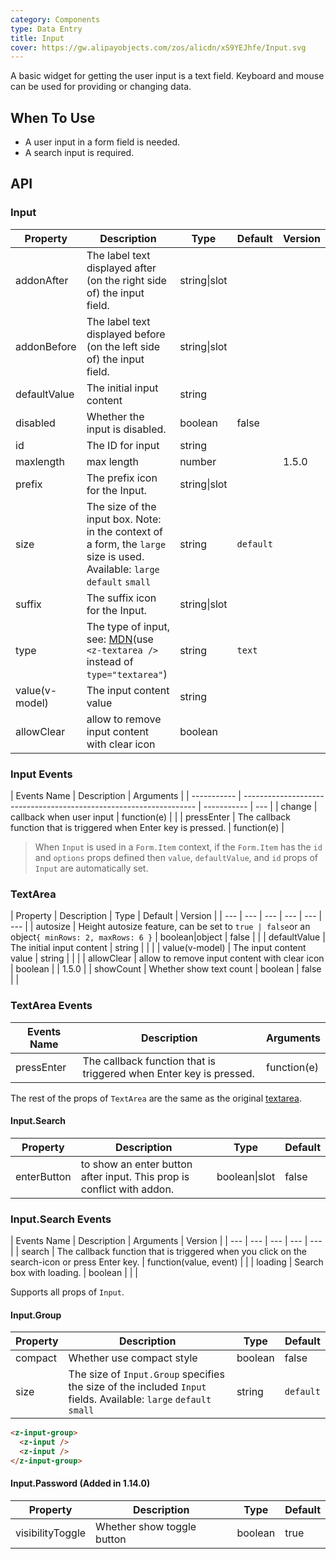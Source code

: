 ```yaml
---
category: Components
type: Data Entry
title: Input
cover: https://gw.alipayobjects.com/zos/alicdn/xS9YEJhfe/Input.svg
---
```


A basic widget for getting the user input is a text field. Keyboard and mouse can be used for providing or changing data.

## When To Use

- A user input in a form field is needed.
- A search input is required.

## API

### Input

| Property | Description | Type | Default | Version |
| --- | --- | --- | --- | --- |
| addonAfter | The label text displayed after (on the right side of) the input field. | string\|slot |  |  |
| addonBefore | The label text displayed before (on the left side of) the input field. | string\|slot |  |  |
| defaultValue | The initial input content | string |  |  |
| disabled | Whether the input is disabled. | boolean | false |  |
| id | The ID for input | string |  |  |
| maxlength | max length | number |  | 1.5.0 |
| prefix | The prefix icon for the Input. | string\|slot |  |  |
| size | The size of the input box. Note: in the context of a form, the `large` size is used. Available: `large` `default` `small` | string | `default` |  |
| suffix | The suffix icon for the Input. | string\|slot |  |  |
| type | The type of input, see: [MDN](https://developer.mozilla.org/docs/Web/HTML/Element/input#Form_%3Cinput%3E_types)(use `<z-textarea />` instead of `type="textarea"`) | string | `text` |  |
| value(v-model) | The input content value | string |  |  |
| allowClear | allow to remove input content with clear icon | boolean |  |  |

### Input Events

| Events Name | Description                                                        | Arguments   |
| ----------- | ------------------------------------------------------------------ | ----------- | --- |
| change      | callback when user input                                           | function(e) |     |
| pressEnter  | The callback function that is triggered when Enter key is pressed. | function(e) |

> When `Input` is used in a `Form.Item` context, if the `Form.Item` has the `id` and `options` props defined then `value`, `defaultValue`, and `id` props of `Input` are automatically set.

### TextArea

| Property | Description | Type | Default | Version |
| --- | --- | --- | --- | --- | --- |
| autosize | Height autosize feature, can be set to `true | false`or an object`{ minRows: 2, maxRows: 6 }` | boolean\|object | false |  |
| defaultValue | The initial input content | string |  |  |
| value(v-model) | The input content value | string |  |  |
| allowClear | allow to remove input content with clear icon | boolean |  | 1.5.0 |
| showCount | Whether show text count | boolean | false |  |

### TextArea Events

| Events Name | Description                                                        | Arguments   |
| ----------- | ------------------------------------------------------------------ | ----------- |
| pressEnter  | The callback function that is triggered when Enter key is pressed. | function(e) |

The rest of the props of `TextArea` are the same as the original [textarea](https://developer.mozilla.org/en-US/docs/Web/HTML/Element/textarea).

#### Input.Search

| Property | Description | Type | Default |
| --- | --- | --- | --- |
| enterButton | to show an enter button after input. This prop is conflict with addon. | boolean\|slot | false |

### Input.Search Events

| Events Name | Description | Arguments | Version |
| --- | --- | --- | --- | --- |
| search | The callback function that is triggered when you click on the search-icon or press Enter key. | function(value, event) |  |
| loading | Search box with loading. | boolean |  |  |

Supports all props of `Input`.

#### Input.Group

| Property | Description | Type | Default |
| --- | --- | --- | --- |
| compact | Whether use compact style | boolean | false |
| size | The size of `Input.Group` specifies the size of the included `Input` fields. Available: `large` `default` `small` | string | `default` |

```html
<z-input-group>
  <z-input />
  <z-input />
</z-input-group>
```

#### Input.Password (Added in 1.14.0)

| Property         | Description                | Type    | Default |
| ---------------- | -------------------------- | ------- | ------- |
| visibilityToggle | Whether show toggle button | boolean | true    |

